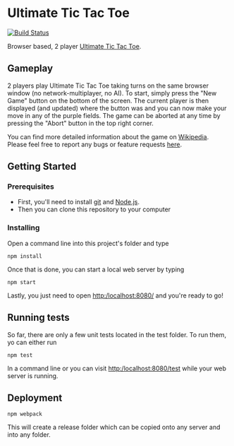 # Ultimate Tic Tac Toe

[![Build Status](https://travis-ci.com/LBBO/tic_tac_toe.svg?branch=master)](https://travis-ci.com/LBBO/tic_tac_toe)

Browser based, 2 player
[Ultimate Tic Tac Toe](https://en.wikipedia.org/wiki/Ultimate_tic-tac-toe).

## Gameplay

2 players play Ultimate Tic Tac Toe taking turns on the same browser window (no
network-multiplayer, no AI). To start, simply press the "New Game"
button on the bottom of the screen. The current player is then displayed
(and updated) where the button was and you can now make your move in any
of the purple fields. The game can be aborted at any time by pressing
the "Abort" button in the top right corner.

You can find more detailed information about the game on
[Wikipedia](https://en.wikipedia.org/wiki/Ultimate_tic-tac-toe). Please
feel free to report any bugs or feature requests
[here](https://github.com/LBBO/ultimate-tic-tac-toe/issues).

## Getting Started
### Prerequisites
* First, you'll need to install [git](https://git-scm.com/downloads) and
[Node.js](https://nodejs.org/en/download/).
* Then you can clone this repository to your computer

### Installing
Open a command line into this project's folder and type
```
npm install
```
Once that is done, you can start a local web server by typing
```
npm start
```
Lastly, you just need to open
[http:/localhost:8080/](http:/localhost:8080/) and you're ready to go!

## Running tests
So far, there are only a few unit tests located in the test folder. To
run them, yo can either run
```
npm test
```
In a command line or you can visit
[http:/localhost:8080/test](http:/localhost:8080/test) while your web
server is running.

## Deployment
```
npm webpack
```
This will create a release folder which can be copied onto any server and
into any folder.
